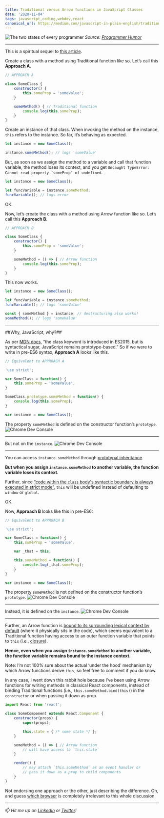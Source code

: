 ```yaml
---
title: Traditional versus Arrow functions in JavaScript Classes
date: '2020-11-04'
tags: javascript,coding,webdev,react
canonical_url: https://medium.com/javascript-in-plain-english/traditional-versus-arrow-functions-in-javascript-classes-35f958b1a492
---
```


![The two states of every programmer](https://miro.medium.com/max/1280/1*-IeFjTYIltNhNfNW4hE5YA.jpeg)
*Source: [Programmer Humor](https://programmerhumour.tumblr.com/image/633387776634732544)*

---
 
This is a spiritual sequel to [this article](https://medium.com/the-innovation/a-method-destructured-from-an-object-loses-its-original-context-21e73cf1451f). 

Create a class with a method using Traditional function like so. Let’s call this **Approach A**.

```javascript
// APPROACH A

class SomeClass {
    constructor() {
        this.someProp = 'someValue';
    }

    someMethod() { // Traditional function
        console.log(this.someProp);
    }
}
```

Create an instance of that class. When invoking the method on the instance, `this` refers to the instance. So far, it’s behaving as expected.

```javascript
let instance = new SomeClass();

instance.someMethod(); // logs 'someValue'
```

But, as soon as we assign the method to a variable and call that function variable, the method loses its context, and you get `Uncaught TypeError: Cannot read property ‘someProp’ of undefined`.

```javascript
let instance = new SomeClass();

let funcVariable = instance.someMethod;
funcVariable(); // logs error
```

OK.

Now, let’s create the class with a method using Arrow function like so. Let’s call this **Approach B**.

```javascript
// APPROACH B

class SomeClass {
    constructor() {
        this.someProp = 'someValue';
    }

    someMethod = () => { // Arrow function
        console.log(this.someProp);
    }
}
```

This now works.

```javascript
let instance = new SomeClass();

let funcVariable = instance.someMethod;
funcVariable(); // logs 'someValue'

const { someMethod } = instance; // destructuring also works!
someMethod(); // logs 'someValue'
```
---
##Why, JavaScript, why?##

As per [MDN docs](https://developer.mozilla.org/en-US/docs/Web/JavaScript/Inheritance_and_the_prototype_chain), “the class keyword is introduced in ES2015, but is syntactical sugar, JavaScript remains prototype-based.” So if we were to write in pre-ES6 syntax, **Approach A** looks like this.

```javascript
// Equivalent to APPROACH A

'use strict';

var SomeClass = function() {
    this.someProp = 'someValue';
}

SomeClass.prototype.someMethod = function() {
    console.log(this.someProp);
}

var instance = new SomeClass();
```

The property `someMethod` is defined on the constructor function’s `prototype`.
![Chrome Dev Console](https://miro.medium.com/max/1036/1*dCPPZGSH9Qf_c7RdTFa2Ag.png)

---

But not on the `instance`.
![Chrome Dev Console](https://miro.medium.com/max/1072/1*I9XIUW-edxdWn_Y8I-8qRQ.png)

---

You can access `instance.someMethod` through [prototypal inheritance](https://developer.mozilla.org/en-US/docs/Web/JavaScript/Inheritance_and_the_prototype_chain).

**But when you assign `instance.someMethod` to another variable, the function variable loses its context.**

Further, since [“code within the `class` body's syntactic boundary is always executed in strict mode”](https://developer.mozilla.org/en-US/docs/Web/JavaScript/Reference/Classes#Class_body_and_method_definitions), `this` will be undefined instead of defaulting to `window` or `global`.

OK.

Now, **Approach B** looks like this in pre-ES6:

```javascript
// Equivalent to APPROACH B

'use strict';

var SomeClass = function() {
    this.someProp = 'someValue';

    var _that = this;

    this.someMethod = function() {
        console.log(_that.someProp);
    }
}

var instance = new SomeClass();
```

The property `someMethod` is not defined on the constructor function’s `prototype`.
![Chrome Dev Console](https://miro.medium.com/max/648/1*Axs8fo1y575ZiMwsy5P02Q.png)

---

Instead, it is defined on the `instance`.
![Chrome Dev Console](https://miro.medium.com/max/1420/1*yUkx782Yo1M1fBe8np9mDg.png)

---

Further, an Arrow function is [bound to its surrounding lexical context by default](https://developer.mozilla.org/en-US/docs/Web/JavaScript/Reference/Functions/Arrow_functions#Description) (where it physically sits in the code), which seems equivalent to a Traditional function having access to an outer function variable that points to `this` (i.e., [closure](https://developer.mozilla.org/en-US/docs/Web/JavaScript/Closures)).

**Hence, even when you assign `instance.someMethod` to another variable, the function variable remains bound to the instance context.**

Note: I’m not 100% sure about the actual ‘under the hood’ mechanism by which Arrow functions derive `this`, so feel free to comment if you do know.

In any case, I went down this rabbit hole because I’ve been using Arrow functions for writing methods in classical React components, instead of binding Traditional functions (i.e., `this.someMethod.bind(this)`) in the `constructor` or when passing it down as prop.

```javascript
import React from 'react';

class SomeComponent extends React.Component {
    constructor(props) {
        super(props);

        this.state = { /* some state */ };
    }

    someMethod = () => { // Arrow function
        // will have access to `this.state`
    }

    render() {
        // may attach `this.someMethod` as an event handler or 
        // pass it down as a prop to child components
    }
}
```

Not endorsing one approach or the other, just describing the difference. Oh, and guess [which browser](https://developer.mozilla.org/en-US/docs/Web/JavaScript/Reference/Classes#Browser_compatibility) is completely irrelevant to this whole discussion.

---

📫 *Hit me up on [LinkedIn](https://www.linkedin.com/in/suhanwijaya/) or [Twitter](https://twitter.com/suhanw)!*


